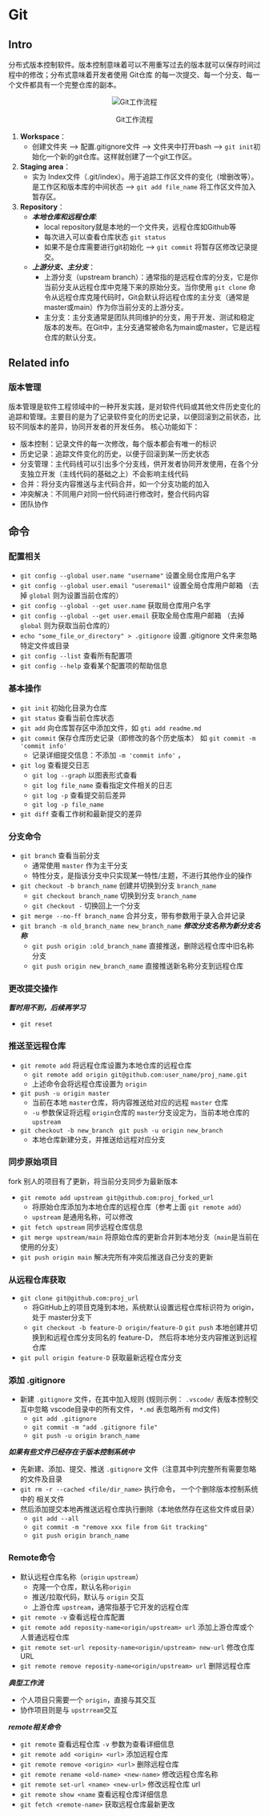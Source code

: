 # Git

## Intro
分布式版本控制软件。版本控制意味着可以不用重写过去的版本就可以保存时间过程中的修改；分布式意味着开发者使用 Git仓库 的每一次提交、每一个分支、每一个文件都具有一个完整仓库的副本。
<div style="text-align:center">
    <img src="../tools1_Git/pic/Git工作流程.png" alt="Git工作流程" style="margin-bottom: 1px;">
    <p>Git工作流程</p>
</div>

1. **Workspace**：
   - 创建文件夹 —> 配置.gitignore文件 —> 文件夹中打开bash —> `git init`初始化一个新的git仓库。这样就创建了一个git工作区。
2. **Staging area**：
   - 实为 Index文件（.git/index）。用于追踪工作区文件的变化（增删改等）。是工作区和版本库的中间状态 —> `git add file_name` 将工作区文件加入暂存区。
3. **Repository**：
   - ***本地仓库和远程仓库***:
     - local repository就是本地的一个文件夹，远程仓库如Github等
     - 每次进入可以查看仓库状态 `git status`
     - 如果不是仓库需要进行git初始化 —> `git commit` 将暂存区修改记录提交。
   - ***上游分支、主分支***：
     - 上游分支（upstream branch）：通常指的是远程仓库的分支，它是你当前分支从远程仓库中克隆下来的原始分支。当你使用 `git clone` 命令从远程仓库克隆代码时，Git会默认将远程仓库的主分支（通常是master或main）作为你当前分支的上游分支。
     - 主分支：主分支通常是团队共同维护的分支，用于开发、测试和稳定版本的发布。在Git中，主分支通常被命名为main或master，它是远程仓库的默认分支。

## Related info
### 版本管理
版本管理是软件工程领域中的一种开发实践，是对软件代码或其他文件历史变化的追踪和管理。主要目的是为了记录软件变化的历史记录，以便回滚到之前状态，比较不同版本的差异，协同开发者的开发任务。
核心功能如下：
- 版本控制：记录文件的每一次修改，每个版本都会有唯一的标识
- 历史记录：追踪文件变化的历史，以便于回滚到某一历史状态
- 分支管理：主代码线可以引出多个分支线，供开发者协同开发使用，在各个分支独立开发（主线代码的基础之上）不会影响主线代码
- 合并：将分支内容推送与主代码合并，如一个分支功能的加入
- 冲突解决：不同用户对同一份代码进行修改时，整合代码内容
- 团队协作


## 命令
### 配置相关
- `git config --global user.name "username"` 设置全局仓库用户名字
- `git config --global user.email "useremail"` 设置全局仓库用户邮箱 （去掉 `global` 则为设置当前仓库的）
- `git config --global --get user.name` 获取局仓库用户名字
- `git config --global --get user.email` 获取全局仓库用户邮箱 （去掉 `global` 则为获取当前仓库的）
- `echo "some_file_or_directory" > .gitignore` 设置 .gitignore 文件来忽略特定文件或目录
- `git config --list` 查看所有配置项
- `git config --help` 查看某个配置项的帮助信息


### 基本操作
- `git init` 初始化目录为仓库
- `git status` 查看当前仓库状态
- `git add` 向仓库暂存区中添加文件，如 `gti add readme.md`
- `git commit` 保存仓库历史记录（即修改的各个历史版本） 如 `git commit -m 'commit info'`
  - 记录详细提交信息：不添加 `-m 'commit info'` ，
- `git log` 查看提交日志
  - `git log --graph` 以图表形式查看
  - `git log file_name` 查看指定文件相关的日志
  - `git log -p` 查看提交前后差异
  - `git log -p file_name`
- `git diff` 查看工作树和最新提交的差异

### 分支命令
- `git branch` 查看当前分支
  - 通常使用 `master` 作为主干分支
  - 特性分支，是指该分支中只实现某一特性/主题，不进行其他作业的操作
- `git checkout -b branch_name` 创建并切换到分支 `branch_name`
  - `git checkout branch_name` 切换到分支 `branch_name`
  - `git checkout -` 切换回上一个分支
- `git merge --no-ff branch_name` 合并分支，带有参数用于录入合并记录
- `git branch -m old_branch_name new_branch_name` ***修改分支名称为新分支名称***
  - `git push origin :old_branch_name` 直接推送，删除远程仓库中旧名称分支
  - `git push origin new_branch_name` 直接推送新名称分支到远程仓库


### 更改提交操作
***暂时用不到，后续再学习***
- `git reset` 


### 推送至远程仓库
- `git remote add` 将远程仓库设置为本地仓库的远程仓库
  - `git remote add origin git@github.com:user_name/proj_name.git`
  - 上述命令会将远程仓库设置为 `origin`
- `git push -u origin master` 
  - 当前在本地 `master`仓库，将内容推送给对应的远程 `master` 仓库
  - `-u` 参数保证将远程 `origin`仓库的 `master`分支设定为，当前本地仓库的`upstream`
- `git checkout -b new_branch ` `git push -u origin new_branch`
  - 本地仓库新建分支，并推送给远程对应分支


### 同步原始项目
fork 别人的项目有了更新，将当前分支同步为最新版本
- `git remote add upstream git@github.com:proj_forked_url` 
  - 将原始仓库添加为本地仓库的远程仓库（参考上面 `git remote add`）
  - `upstream` 是通用名称，可以修改
- `git fetch upstream` 同步远程仓库信息
- `git merge upstream/main` 将原始仓库的更新合并到本地分支（`main`是当前在使用的分支）
- `git push origin main` 解决完所有冲突后推送自己分支的更新



### 从远程仓库获取

- `git clone git@github.com:proj_url` 
  - 将GitHub上的项目克隆到本地，系统默认设置远程仓库标识符为 origin，处于 master分支下
  - `git checkout -b feature-D origin/feature-D` `git push` 本地创建并切换到和远程仓库分支同名的 feature-D， 然后将本地分支内容推送到远程仓库
- `git pull origin feature-D` 获取最新远程仓库分支


### 添加 .gitignore

- 新建 `.gitignore` 文件，在其中加入规则 (规则示例： `.vscode/` 表版本控制交互中忽略 vscode目录中的所有文件， `*.md` 表忽略所有 md文件)
  - `git add .gitignore`
  - `git commit -m "add .gitignore file"`
  - `git push -u origin branch_name`


***如果有些文件已经存在于版本控制系统中***
- 先新建、添加、提交、推送 `.gitignore` 文件（注意其中列完整所有需要忽略的文件及目录
- `git rm -r --cached <file/dir_name>` 执行命令， 一个个删除版本控制系统中的 相关文件
- 然后添加提交本地再推送远程仓库执行删除（本地依然存在这些文件或目录）
  - `git add --all` 
  - `git commit -m "remove xxx file from Git tracking"`
  - `git push origin branch_name`


### Remote命令
- 默认远程仓库名称（`origin` `upstream`）
  - 克隆一个仓库，默认名称`origin`
  - 推送/拉取代码，默认与 `origin` 交互
  -  上游仓库 `upstream`，通常指基于它开发的远程仓库
- `git remote -v` 查看远程仓库配置
- `git remote add reposity-name<origin/upstream> url` 添加上游仓库或个人普通远程仓库
- `git remote set-url reposity-name<origin/upstream> new-url` 修改仓库URL
- `git remote remove reposity-name<origin/upstream> url` 删除远程仓库

***典型工作流***
- 个人项目只需要一个 `origin`，直接与其交互
- 协作项目则是与 `upstrream`交互


***remote相关命令***
- `git remote` 查看远程仓库 `-v` 参数为查看详细信息
- `git remote add <origin> <url>` 添加远程仓库
- `git remote remove <origin> <url>` 删除远程仓库
- `git remote rename <old-name> <new-name>` 修改远程仓库名称
- `git remote set-url <name> <new-url>` 修改远程仓库 url
- `git remote show <name` 查看远程仓库详细信息
- `git fetch <remote-name>` 获取远程仓库最新更改
